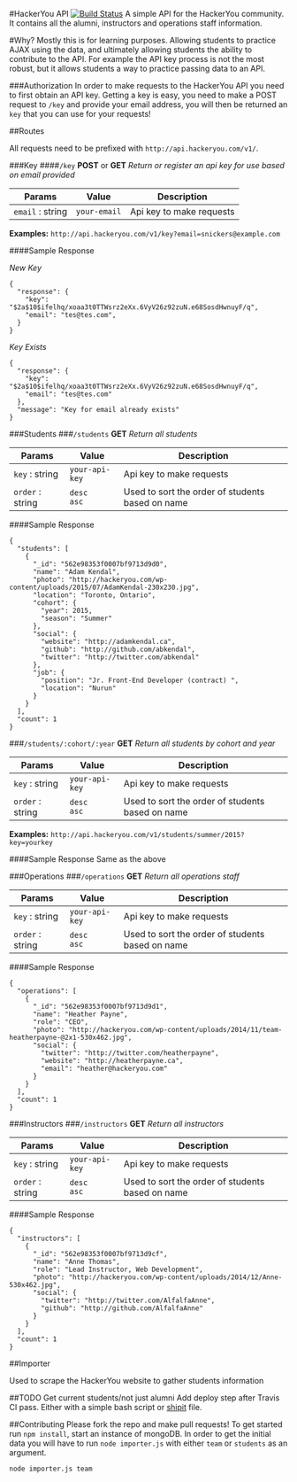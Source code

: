 #HackerYou API [![Build Status](https://travis-ci.org/HackerYou/hackeryou-api.svg)](https://travis-ci.org/HackerYou/hackeryou-api)
A simple API for the HackerYou community. It contains all the alumni, instructors and operations staff information.

#Why?
Mostly this is for learning purposes. Allowing students to practice AJAX using the data, and ultimately allowing students the ability to contribute to the API. For example the API key process is not the most robust, but it allows students a way to practice passing data to an API.

###Authorization 
In order to make requests to the HackerYou API you need to first obtain an API key. Getting a key is easy, you need to make a POST request to `/key` and provide your email address, you will then be returned an `key` that you can use for your requests!

##Routes

All requests need to be prefixed with `http://api.hackeryou.com/v1/`. 

###Key
####`/key`
**POST** or **GET** _Return or register an api key for use based on email provided_

Params | Value | Description
------ | ---- | ------
`email` : string | `your-email` | Api key to make requests

**Examples:** `http://api.hackeryou.com/v1/key?email=snickers@example.com` 

####Sample Response 

*New Key*

	{
	  "response": {
	    "key": "$2a$10$ifelhq/xoaa3t0TTWsrz2eXx.6VyV26z92zuN.e68SosdHwnuyF/q",
	    "email": "tes@tes.com",
	  }
	}
	
*Key Exists*

	{
	  "response": {
	    "key": "$2a$10$ifelhq/xoaa3t0TTWsrz2eXx.6VyV26z92zuN.e68SosdHwnuyF/q",
	    "email": "tes@tes.com"
	  },
	  "message": "Key for email already exists"
	}



###Students
###`/students`
<strong>GET</strong> _Return all students_

Params | Value | Description
------ | ---- | ------
`key` : string | `your-api-key` |  Api key to make requests
`order` : string | `desc`<br>`asc` | Used to sort the order of students based on name

####Sample Response 

	{
	  "students": [
	    {
	      "_id": "562e98353f0007bf9713d9d0",
	      "name": "Adam Kendal",
	      "photo": "http://hackeryou.com/wp-content/uploads/2015/07/AdamKendal-230x230.jpg",
	      "location": "Toronto, Ontario",
	      "cohort": {
	        "year": 2015,
	        "season": "Summer"
	      },
	      "social": {
	        "website": "http://adamkendal.ca",
	        "github": "http://github.com/abkendal",
	        "twitter": "http://twitter.com/abkendal"
	      },
	      "job": {
	        "position": "Jr. Front-End Developer (contract) ",
	        "location": "Nurun"
	      }
	    }
	  ],
	  "count": 1
	}

###`/students/:cohort/:year`
<strong>GET</strong> _Return all students by cohort and year_

Params | Value | Description
------ | ------ | ------
`key` : string | `your-api-key` |  Api key to make requests
`order` : string | `desc`<br>`asc` | Used to sort the order of students based on name

**Examples:** `http://api.hackeryou.com/v1/students/summer/2015?key=yourkey`

####Sample Response 
	Same as the above

###Operations
###`/operations`
<strong>GET</strong> _Return all operations staff_

Params | Value | Description
------ | ------ | ------
`key` : string | `your-api-key` | Api key to make requests
`order` : string | `desc`<br>`asc` | Used to sort the order of students based on name

####Sample Response 

	{
	  "operations": [
	    {
	      "_id": "562e98353f0007bf9713d9d1",
	      "name": "Heather Payne",
	      "role": "CEO",
	      "photo": "http://hackeryou.com/wp-content/uploads/2014/11/team-heatherpayne-@2x1-530x462.jpg",
	      "social": {
	        "twitter": "http://twitter.com/heatherpayne",
	        "website": "http://heatherpayne.ca",
	        "email": "heather@hackeryou.com"
	      }
	    }
	  ],
	  "count": 1
	}


###Instructors
###`/instructors`
<strong>GET</strong> _Return all instructors_

Params | Value | Description
------ | ------ | ------
`key` : string | `your-api-key` | Api key to make requests
`order` : string | `desc`<br>`asc` | Used to sort the order of students based on name

####Sample Response 

	{
	  "instructors": [
	    {
	      "_id": "562e98353f0007bf9713d9cf",
	      "name": "Anne Thomas",
	      "role": "Lead Instructor, Web Development",
	      "photo": "http://hackeryou.com/wp-content/uploads/2014/12/Anne-530x462.jpg",
	      "social": {
	        "twitter": "http://twitter.com/AlfalfaAnne",
	        "github": "http://github.com/AlfalfaAnne"
	      }
	    }
	  ],
	  "count": 1
	}


##Importer

Used to scrape the HackerYou website to gather students information

##TODO
Get current students/not just alumni
Add deploy step after Travis CI pass. Either with a simple bash script or [shipit](https://github.com/shipitjs/shipit) file.

##Contributing
Please fork the repo and make pull requests! 
To get started run `npm install`, start an instance of mongoDB. In order to get the initial data you will have to run `node importer.js` with either `team` or `students` as an argument.

	node importer.js team


